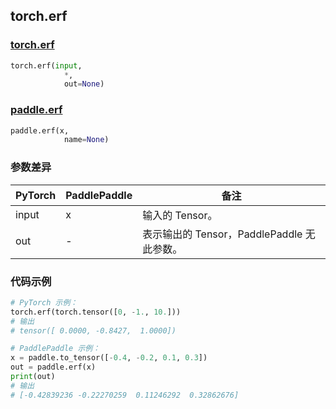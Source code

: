 ## torch.erf
### [torch.erf](https://pytorch.org/docs/stable/generated/torch.erf.html?highlight=erf#torch.erf)

```python
torch.erf(input,
            *,
            out=None)
```

### [paddle.erf](https://www.paddlepaddle.org.cn/documentation/docs/zh/api/paddle/erf_cn.html#erf)

```python
paddle.erf(x,
            name=None)
```

### 参数差异
| PyTorch       | PaddlePaddle | 备注                                                   |
| ------------- | ------------ | ------------------------------------------------------ |
| input         | x            | 输入的 Tensor。                                      |
| out           | -            | 表示输出的 Tensor，PaddlePaddle 无此参数。               |


### 代码示例
``` python
# PyTorch 示例：
torch.erf(torch.tensor([0, -1., 10.]))
# 输出
# tensor([ 0.0000, -0.8427,  1.0000])
```

``` python
# PaddlePaddle 示例：
x = paddle.to_tensor([-0.4, -0.2, 0.1, 0.3])
out = paddle.erf(x)
print(out)
# 输出
# [-0.42839236 -0.22270259  0.11246292  0.32862676]
```
